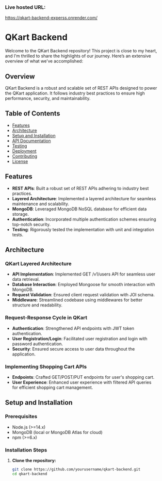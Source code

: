 ### Live hosted URL:
https://qkart-backend-experss.onrender.com/

# QKart Backend

Welcome to the QKart Backend repository! This project is close to my heart, and I'm thrilled to share the highlights of our journey. Here’s an extensive overview of what we've accomplished:

## Overview

QKart Backend is a robust and scalable set of REST APIs designed to power the QKart application. It follows industry best practices to ensure high performance, security, and maintainability.

## Table of Contents

- [Features](#features)
- [Architecture](#architecture)
- [Setup and Installation](#setup-and-installation)
- [API Documentation](#api-documentation)
- [Testing](#testing)
- [Deployment](#deployment)
- [Contributing](#contributing)
- [License](#license)

## Features

- **REST APIs**: Built a robust set of REST APIs adhering to industry best practices.
- **Layered Architecture**: Implemented a layered architecture for seamless maintenance and scalability.
- **MongoDB**: Leveraged MongoDB NoSQL database for efficient data storage.
- **Authentication**: Incorporated multiple authentication schemes ensuring top-notch security.
- **Testing**: Rigorously tested the implementation with unit and integration tests.

## Architecture

### QKart Layered Architecture

- **API Implementation**: Implemented GET /v1/users API for seamless user data retrieval.
- **Database Interaction**: Employed Mongoose for smooth interaction with MongoDB.
- **Request Validation**: Ensured client request validation with JOI schema.
- **Middleware**: Streamlined codebase using middlewares for better structure and readability.

### Request-Response Cycle in QKart

- **Authentication**: Strengthened API endpoints with JWT token authentication.
- **User Registration/Login**: Facilitated user registration and login with password authentication.
- **Security**: Ensured secure access to user data throughout the application.

### Implementing Shopping Cart APIs

- **Endpoints**: Crafted GET/POST/PUT endpoints for user's shopping cart.
- **User Experience**: Enhanced user experience with filtered API queries for efficient shopping cart management.

## Setup and Installation

### Prerequisites

- Node.js (>=14.x)
- MongoDB (local or MongoDB Atlas for cloud)
- npm (>=6.x)

### Installation Steps

1. **Clone the repository:**
   ```bash
   git clone https://github.com/yourusername/qkart-backend.git
   cd qkart-backend
